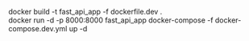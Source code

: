 docker build -t fast_api_app -f dockerfile.dev .  
docker run -d -p 8000:8000 fast_api_app
docker-compose -f docker-compose.dev.yml up -d
